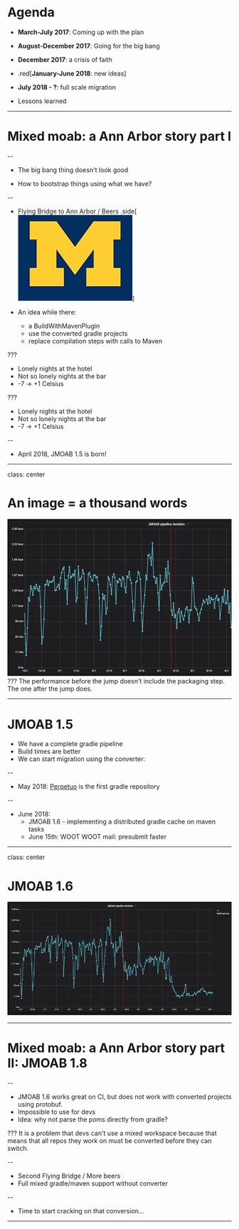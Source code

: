 # Agenda

- **March-July 2017**: Coming up with the plan

- **August-December 2017**: Going for the big bang

- **December 2017**: a crisis of faith

- .red[**January-June 2018**: new ideas]

- **July 2018 - ?**: full scale migration

- Lessons learned
---
# Mixed moab: a Ann Arbor story part I

--

- The big bang thing doesn't look good

- How to bootstrap things using what we have?

--

- Flying Bridge to Ann Arbor / Beers
.side[![Michigan U.](imgs/michigan.jpg)]
- An idea while there:

   - a BuildWithMavenPlugin
   - use the converted gradle projects
   - replace compilation steps with calls to Maven

???
- Lonely nights at the hotel
- Not so lonely nights at the bar
- -7 -> +1 Celsius

???
- Lonely nights at the hotel
- Not so lonely nights at the bar
- -7 -> +1 Celsius


--

- April 2018, JMOAB 1.5 is born!


---
class: center
# An image = a thousand words
![Performance](imgs/jmoab_perf_one.png)
???
The performance before the jump doesn't include the packaging step.
The one after the jump does.

---
# JMOAB 1.5

- We have a complete gradle pipeline
- Build times are better
- We can start migration using the converter:


--

- May 2018: [Perpetuo](http://review.criteois.lan/#/c/346423/) is the first gradle repository


--

- June 2018:
   - JMOAB 1.6 - implementing a distributed gradle cache on maven tasks
   - June 15th: WOOT WOOT mail: presubmit faster

---
class: center
# JMOAB 1.6
![Performance](imgs/jmoab_perf_two.png)

---
# Mixed moab: a Ann Arbor story part II: JMOAB 1.8

--
- JMOAB 1.6 works great on CI, but does not work with converted projects using protobuf.
- Impossible to use for devs
- Idea: why not parse the poms directly from gradle?


???
It is a problem that devs can't use a mixed workspace because that means that all repos they work on must be converted before they can switch.

--

- Second Flying Bridge / More beers
- Full mixed gradle/maven support without converter


--

- Time to start cracking on that conversion...

---
